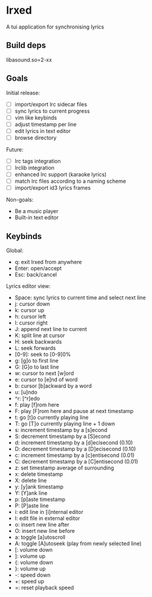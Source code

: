 # lrxed

A tui application for synchronising lyrics

## Build deps

libasound.so=2-xx

## Goals

Initial release:

- [ ] import/export lrc sidecar files
- [ ] sync lyrics to current progress
- [ ] vim like keybinds
- [ ] adjust timestamp per line
- [ ] edit lyrics in text editor
- [ ] browse directory

Future:

- [ ] lrc tags integration
- [ ] lrclib integration
- [ ] enhanced lrc support (karaoke lyrics)
- [ ] match lrc files according to a naming scheme
- [ ] import/export id3 lyrics frames

Non-goals:

- Be a music player
- Built-in text editor

## Keybinds

Global:

- q: exit lrxed from anywhere
- Enter: open/accept
- Esc: back/cancel

Lyrics editor view:

- Space: sync lyrics to current time and select next line
- j: cursor down
- k: cursor up
- h: cursor left
- l: cursor right
- J: append next line to current
- K: split line at cursor
- H: seek backwards
- L: seek forwards
- \[0-9]: seek to \[0-9]0%
- g: \[g]o to first line
- G: \[G]o to last line
- w: cursor to next \[w]ord
- e: cursor to \[e]nd of word
- b: cursor \[b]ackward by a word
- u: \[u]ndo
- ^r: \[^r]edo
- f: play \[f]rom here
- F: play \[F]rom here and pause at next timestamp
- t: go \[t]o currently playing line
- T: go \[T]o currently playing line + 1 down
- s: increment timestamp by a \[s]econd
- S: decrement timestamp by a \[S]econd
- d: increment timestamp by a \[d]ecisecond (0.10)
- D: decrement timestamp by a \[D]ecisecond (0.10)
- c: increment timestamp by a \[c]entisecond (0.01)
- C: decrement timestamp by a \[C]entisecond (0.01)
- z: set timestamp average of surrounding
- x: delete timestamp
- X: delete line
- y: \[y]ank timestamp
- Y: \[Y]ank line
- p: \[p]aste timestamp
- P: \[P]aste line
- i: edit line in \[i]nternal editor
- I: edit file in external editor
- o: insert new line after
- O: insert new line before
- a: toggle \[a]utoscroll
- A: toggle \[A]utoseek (play from newly selected line)
- [: volume down
- ]: volume up
- {: volume down
- }: volume up
- -: speed down
- +: speed up
- =: reset playback speed

